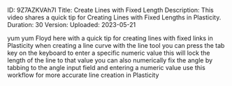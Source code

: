 ID: 9Z7AZKVAh7I
Title: Create Lines with Fixed Length
Description: This video shares a quick tip for Creating Lines with Fixed Lengths in Plasticity.
Duration: 30
Version: 
Uploaded: 2023-05-21

yum yum Floyd here with a quick tip for
creating lines with fixed links in Plasticity
when creating a line curve
with the line tool you can press the tab
key on the keyboard to enter a specific
numeric value this will lock the length
of the line to that value you can also
numerically fix the angle by tabbing to
the angle input field and entering a
numeric value use this workflow for more
accurate line creation in Plasticity
